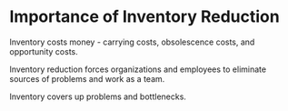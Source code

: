 # Importance of Inventory Reduction

Inventory costs money - carrying costs, obsolescence costs, and opportunity costs.

Inventory  reduction forces organizations and employees to eliminate sources of problems and work as a team.

Inventory covers up problems and bottlenecks.